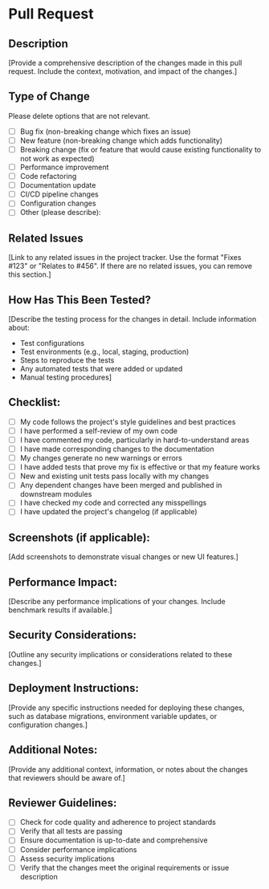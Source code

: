 # Pull Request

## Description

[Provide a comprehensive description of the changes made in this pull request. Include the context, motivation, and impact of the changes.]

## Type of Change

Please delete options that are not relevant.

- [ ] Bug fix (non-breaking change which fixes an issue)
- [ ] New feature (non-breaking change which adds functionality)
- [ ] Breaking change (fix or feature that would cause existing functionality to not work as expected)
- [ ] Performance improvement
- [ ] Code refactoring
- [ ] Documentation update
- [ ] CI/CD pipeline changes
- [ ] Configuration changes
- [ ] Other (please describe):

## Related Issues

[Link to any related issues in the project tracker. Use the format "Fixes #123" or "Relates to #456". If there are no related issues, you can remove this section.]

## How Has This Been Tested?

[Describe the testing process for the changes in detail. Include information about:
- Test configurations
- Test environments (e.g., local, staging, production)
- Steps to reproduce the tests
- Any automated tests that were added or updated
- Manual testing procedures]

## Checklist:

- [ ] My code follows the project's style guidelines and best practices
- [ ] I have performed a self-review of my own code
- [ ] I have commented my code, particularly in hard-to-understand areas
- [ ] I have made corresponding changes to the documentation
- [ ] My changes generate no new warnings or errors
- [ ] I have added tests that prove my fix is effective or that my feature works
- [ ] New and existing unit tests pass locally with my changes
- [ ] Any dependent changes have been merged and published in downstream modules
- [ ] I have checked my code and corrected any misspellings
- [ ] I have updated the project's changelog (if applicable)

## Screenshots (if applicable):

[Add screenshots to demonstrate visual changes or new UI features.]

## Performance Impact:

[Describe any performance implications of your changes. Include benchmark results if available.]

## Security Considerations:

[Outline any security implications or considerations related to these changes.]

## Deployment Instructions:

[Provide any specific instructions needed for deploying these changes, such as database migrations, environment variable updates, or configuration changes.]

## Additional Notes:

[Provide any additional context, information, or notes about the changes that reviewers should be aware of.]

## Reviewer Guidelines:

- [ ] Check for code quality and adherence to project standards
- [ ] Verify that all tests are passing
- [ ] Ensure documentation is up-to-date and comprehensive
- [ ] Consider performance implications
- [ ] Assess security implications
- [ ] Verify that the changes meet the original requirements or issue description